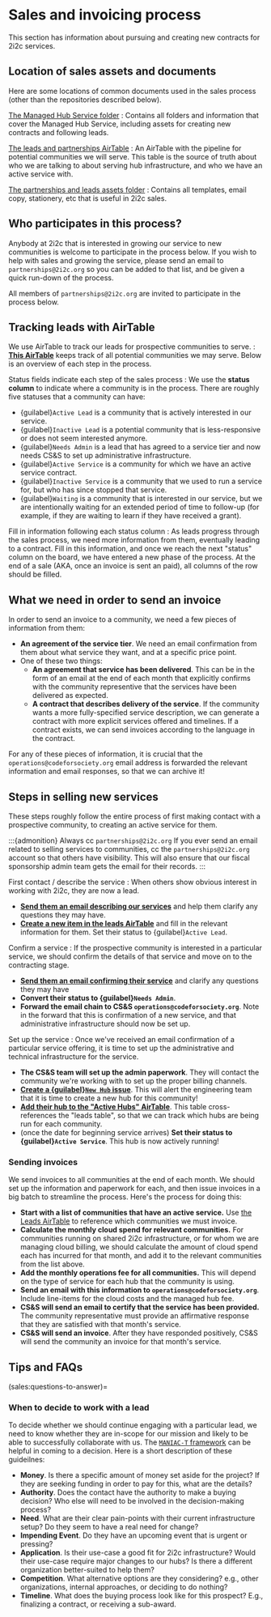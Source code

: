 # Sales and invoicing process

This section has information about pursuing and creating new contracts for 2i2c services.

## Location of sales assets and documents

Here are some locations of common documents used in the sales process (other than the repositories described below).

[The Managed Hub Service folder](https://drive.google.com/drive/folders/1QuvUvwFxPAxw-bJ6_zjgwKXPurHC6UfW?usp=sharing)
: Contains all folders and information that cover the Managed Hub Service, including assets for creating new contracts and following leads.

[The leads and partnerships AirTable](https://airtable.com/appDUEjjcSqHfilFD/tblxLUQ3ElIaaQuM8/viwXstuM3K48smZXW)
: An AirTable with the pipeline for potential communities we will serve.
  This table is the source of truth about who we are talking to about serving hub infrastructure, and who we have an active service with.

[The partnerships and leads assets folder](https://drive.google.com/drive/folders/1aMZILBmFSTYBSB9EwyV5wRpcuprM06dJ?usp=sharing)
: Contains all templates, email copy, stationery, etc that is useful in 2i2c sales.

## Who participates in this process?

Anybody at 2i2c that is interested in growing our service to new communities is welcome to participate in the process below.
If you wish to help with sales and growing the service, please send an email to `partnerships@2i2c.org` so you can be added to that list, and be given a quick run-down of the process.

All members of `partnerships@2i2c.org` are invited to participate in the process below.

## Tracking leads with AirTable

We use AirTable to track our leads for prospective communities to serve.
: [**This AirTable**](https://airtable.com/appDUEjjcSqHfilFD/tblxLUQ3ElIaaQuM8/viwXstuM3K48smZXW?blocks=hide) keeps track of all potential communities we may serve. Below is an overview of each step in the process.

Status fields indicate each step of the sales process
: We use the **status column** to indicate where a community is in the process. There are roughly five statuses that a community can have:

  - {guilabel}`Active Lead` is a community that is actively interested in our service.
  - {guilabel}`Inactive Lead` is a potential community that is less-responsive or does not seem interested anymore.
  - {guilabel}`Needs Admin` is a lead that has agreed to a service tier and now needs CS&S to set up administrative infrastructure.
  - {guilabel}`Active Service` is a community for which we have an active service contract.
  - {guilabel}`Inactive Service` is a community that we used to run a service for, but who has since stopped that service.
  - {guilabel}`Waiting` is a community that is interested in our service, but we are intentionally waiting for an extended period of time to follow-up (for example, if they are waiting to learn if they have received a grant).

Fill in information following each status column
: As leads progress through the sales process, we need more information from them, eventually leading to a contract. Fill in this information, and once we reach the next "status" column on the board, we have entered a new phase of the process. At the end of a sale (AKA, once an invoice is sent an paid), all columns of the row should be filled.

## What we need in order to send an invoice

In order to send an invoice to a community, we need a few pieces of information from them:

- **An agreement of the service tier**. We need an email confirmation from them about what service they want, and at a specific price point.
- One of these two things:
  - **An agreement that service has been delivered**. This can be in the form of an email at the end of each month that explicitly confirms with the community representive that the services have been delivered as expected.
  - **A contract that describes delivery of the service**. If the community wants a more fully-specified service description, we can generate a contract with more explicit services offered and timelines. If a contract exists, we can send invoices according to the language in the contract.

For any of these pieces of information, it is crucial that the `operations@codeforsociety.org` email address is forwarded the relevant information and email responses, so that we can archive it!

## Steps in selling new services

These steps roughly follow the entire process of first making contact with a prospective community, to creating an active service for them.

:::{admonition} Always cc `partnerships@2i2c.org`
If you ever send an email related to selling services to communities, cc the `partnerships@2i2c.org` account so that others have visibility.
This will also ensure that our fiscal sponsorship admin team gets the email for their records.
:::

First contact / describe the service
: When others show obvious interest in working with 2i2c, they are now a lead.

  - [**Send them an email describing our services**](https://docs.google.com/document/d/18h4mn2cB96w-jyqFef2x6RmHwbr_wQ8CN1-BK6jFqvQ/edit?usp=sharing) and help them clarify any questions they may have.
  - [**Create a new item in the leads AirTable**](https://airtable.com/appDUEjjcSqHfilFD/tblxLUQ3ElIaaQuM8/viwXstuM3K48smZXW?blocks=hide) and fill in the relevant information for them. Set their status to {guilabel}`Active Lead`.

Confirm a service
: If the prospective community is interested in a particular service, we should confirm the details of that service and move on to the contracting stage.

  - [**Send them an email confirming their service**](https://docs.google.com/document/d/1BUuk_giDKSADsL8QeKnWonBXmJcpnH5sAER6c8H_yn4/edit?usp=sharing) and clarify any questions they may have
  - **Convert their status to {guilabel}`Needs Admin`**.
  - **Forward the email chain to CS&S `operations@codeforsociety.org`**. Note in the forward that this is confirmation of a new service, and that administrative infrastructure should now be set up.

Set up the service
: Once we've received an email confirmation of a particular service offering, it is time to set up the administrative and technical infrastructure for the service.

  - **The CS&S team will set up the admin paperwork**. They will contact the community we're working with to set up the proper billing channels.
  - [**Create a {guilabel}`New Hub` issue**](https://github.com/2i2c-org/infrastructure/issues/new?assignees=&labels=type%3A+hub&template=2_new-hub.yml&title=%5BNew+Hub%5D+%7B%7B+HUB+NAME+%7D%7D). This will alert the engineering team that it is time to create a new hub for this community!
  - [**Add their hub to the "Active Hubs" AirTable**](https://airtable.com/appDUEjjcSqHfilFD/tbljaAnHkE4Ry8j9J/viwVt9283ZKimUg4o?blocks=hide). This table cross-references the "leads table", so that we can track which hubs are being run for each community.
  - (once the date for beginning service arrives) **Set their status to {guilabel}`Active Service`**. This hub is now actively running!

### Sending invoices

We send invoices to all communities at the end of each month.
We should set up the information and paperwork for each, and then issue invoices in a big batch to streamline the process.
Here's the process for doing this:

- **Start with a list of communities that have an active service.** Use [the Leads AirTable](https://airtable.com/appDUEjjcSqHfilFD/tblxLUQ3ElIaaQuM8/viwXstuM3K48smZXW?blocks=hide) to reference which communities we must invoice.
- **Calculate the monthly cloud spend for relevant communities.** For communities running on shared 2i2c infrastructure, or for whom we are managing cloud billing, we should calculate the amount of cloud spend each has incurred for that month, and add it to the relevant communities from the list above.
- **Add the monthly operations fee for all communities.** This will depend on the type of service for each hub that the community is using.
- **Send an email with this information to `operations@codeforsociety.org`**. Include line-items for the cloud costs and the managed hub fee.
- **CS&S will send an email to certify that the service has been provided.** The community representative must provide an affirmative response that they are satisfied with that month's service.
- **CS&S will send an invoice**. After they have responded positively, CS&S will send the community an invoice for that month's service.

## Tips and FAQs

(sales:questions-to-answer)=
### When to decide to work with a lead

To decide whether we should continue engaging with a particular lead, we need to know whether they are in-scope for our mission and likely to be able to successfully collaborate with us.
The [`MANIAC-T` framework](https://xxiibrands.com/sales/qualify-your-sales-leads-with-maniac-t/) can be helpful in coming to a decision. Here is a short description of these guideilnes:

* **Money**. Is there a specific amount of money set aside for the project? If they are seeking funding in order to pay for this, what are the details?
* **Authority**. Does the contact have the authority to make a buying decision? Who else will need to be involved in the decision-making process?
* **Need**. What are their clear pain-points with their current infrastructure setup? Do they seem to have a real need for change?
* **Impending Event**. Do they have an upcoming event that is urgent or pressing?
* **Application**. Is their use-case a good fit for 2i2c infrastructure? Would their use-case require major changes to our hubs? Is there a different organization better-suited to help them?
* **Competition**. What alternative options are they considering? e.g., other organizations, internal approaches, or deciding to do nothing?
* **Timeline**. What does the buying process look like for this prospect? E.g., finalizing a contract, or receiving a sub-award.
